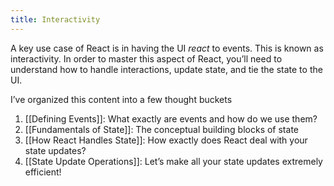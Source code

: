 ```yaml
---
title: Interactivity
---
```

A key use case of React is in having the UI *react* to events. This is known as interactivity. In order to master this aspect of React, you’ll need to understand how to handle interactions, update state, and tie the state to the UI.

I’ve organized this content into a few thought buckets

1. [[Defining Events]]: What exactly are events and how do we use them?
2. [[Fundamentals of State]]: The conceptual building blocks of state 
3. [[How React Handles State]]: How exactly does React deal with your state updates?
4. [[State Update Operations]]: Let’s make all your state updates extremely efficient!